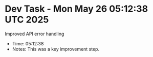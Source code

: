 # Dev Task - Mon May 26 05:12:38 UTC 2025
Improved API error handling
- Time: 05:12:38
- Notes: This was a key improvement step.
